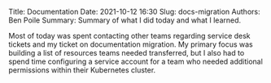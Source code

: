 Title: Documentation
Date: 2021-10-12 16:30
Slug: docs-migration
Authors: Ben Poile
Summary: Summary of what I did today and what I learned.

Most of today was spent contacting other teams regarding service desk tickets and my ticket on 
documentation migration. My primary focus was building a list of resources teams needed transferred,
but I also had to spend time configuring a service account for a team who needed additional permissions
within their Kubernetes cluster.